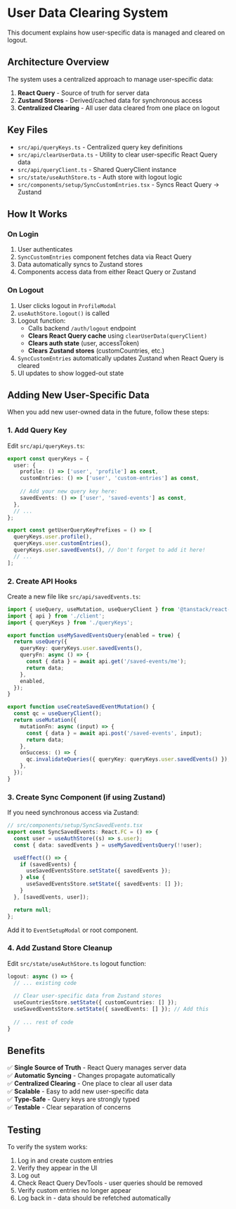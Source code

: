 # User Data Clearing System

This document explains how user-specific data is managed and cleared on logout.

## Architecture Overview

The system uses a centralized approach to manage user-specific data:

1. **React Query** - Source of truth for server data
2. **Zustand Stores** - Derived/cached data for synchronous access
3. **Centralized Clearing** - All user data cleared from one place on logout

## Key Files

- `src/api/queryKeys.ts` - Centralized query key definitions
- `src/api/clearUserData.ts` - Utility to clear user-specific React Query data
- `src/api/queryClient.ts` - Shared QueryClient instance
- `src/state/useAuthStore.ts` - Auth store with logout logic
- `src/components/setup/SyncCustomEntries.tsx` - Syncs React Query → Zustand

## How It Works

### On Login
1. User authenticates
2. `SyncCustomEntries` component fetches data via React Query
3. Data automatically syncs to Zustand stores
4. Components access data from either React Query or Zustand

### On Logout
1. User clicks logout in `ProfileModal`
2. `useAuthStore.logout()` is called
3. Logout function:
   - Calls backend `/auth/logout` endpoint
   - **Clears React Query cache** using `clearUserData(queryClient)`
   - **Clears auth state** (user, accessToken)
   - **Clears Zustand stores** (customCountries, etc.)
4. `SyncCustomEntries` automatically updates Zustand when React Query is cleared
5. UI updates to show logged-out state

## Adding New User-Specific Data

When you add new user-owned data in the future, follow these steps:

### 1. Add Query Key

Edit `src/api/queryKeys.ts`:

```typescript
export const queryKeys = {
  user: {
    profile: () => ['user', 'profile'] as const,
    customEntries: () => ['user', 'custom-entries'] as const,
    
    // Add your new query key here:
    savedEvents: () => ['user', 'saved-events'] as const,
  },
  // ...
};

export const getUserQueryKeyPrefixes = () => [
  queryKeys.user.profile(),
  queryKeys.user.customEntries(),
  queryKeys.user.savedEvents(), // Don't forget to add it here!
  // ...
];
```

### 2. Create API Hooks

Create a new file like `src/api/savedEvents.ts`:

```typescript
import { useQuery, useMutation, useQueryClient } from '@tanstack/react-query';
import { api } from './client';
import { queryKeys } from './queryKeys';

export function useMySavedEventsQuery(enabled = true) {
  return useQuery({
    queryKey: queryKeys.user.savedEvents(),
    queryFn: async () => {
      const { data } = await api.get('/saved-events/me');
      return data;
    },
    enabled,
  });
}

export function useCreateSavedEventMutation() {
  const qc = useQueryClient();
  return useMutation({
    mutationFn: async (input) => {
      const { data } = await api.post('/saved-events', input);
      return data;
    },
    onSuccess: () => {
      qc.invalidateQueries({ queryKey: queryKeys.user.savedEvents() });
    },
  });
}
```

### 3. Create Sync Component (if using Zustand)

If you need synchronous access via Zustand:

```typescript
// src/components/setup/SyncSavedEvents.tsx
export const SyncSavedEvents: React.FC = () => {
  const user = useAuthStore((s) => s.user);
  const { data: savedEvents } = useMySavedEventsQuery(!!user);

  useEffect(() => {
    if (savedEvents) {
      useSavedEventsStore.setState({ savedEvents });
    } else {
      useSavedEventsStore.setState({ savedEvents: [] });
    }
  }, [savedEvents, user]);

  return null;
};
```

Add it to `EventSetupModal` or root component.

### 4. Add Zustand Store Cleanup

Edit `src/state/useAuthStore.ts` logout function:

```typescript
logout: async () => {
  // ... existing code
  
  // Clear user-specific data from Zustand stores
  useCountriesStore.setState({ customCountries: [] });
  useSavedEventsStore.setState({ savedEvents: [] }); // Add this
  
  // ... rest of code
}
```

## Benefits

✅ **Single Source of Truth** - React Query manages server data  
✅ **Automatic Syncing** - Changes propagate automatically  
✅ **Centralized Clearing** - One place to clear all user data  
✅ **Scalable** - Easy to add new user-specific data  
✅ **Type-Safe** - Query keys are strongly typed  
✅ **Testable** - Clear separation of concerns  

## Testing

To verify the system works:

1. Log in and create custom entries
2. Verify they appear in the UI
3. Log out
4. Check React Query DevTools - user queries should be removed
5. Verify custom entries no longer appear
6. Log back in - data should be refetched automatically
